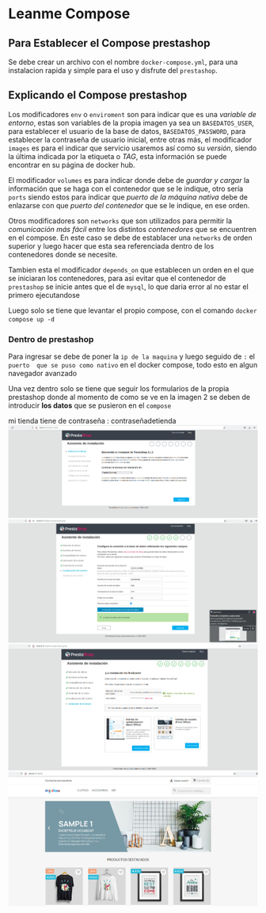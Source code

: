 # Leanme Compose

## Para Establecer el Compose prestashop
Se debe crear un archivo con el nombre `docker-compose.yml`, para una instalacion rapida
y simple para el uso y disfrute del `prestashop`.
## Explicando el Compose prestashop
Los modificadores `env` o `enviroment` son para indicar que es 
una *variable de entorno*, estas son variables de la propia imagen ya sea 
un  `BASEDATOS_USER`, para establecer el usuario de la base de datos, 
`BASEDATOS_PASSWORD`, para establecer la contraseña de usuario inicial, entre 
otras más, el modificador `images` es para el indicar que servicio usaremos así 
como su *versión*,  siendo la última indicada por la etiqueta o *TAG*, esta 
información se puede encontrar en su página de docker hub.

El modificador `volumes` es para indicar donde debe de *guardar y cargar* la 
información que se haga con el contenedor que se le indique, otro sería `ports` 
siendo estos para indicar que *puerto de la máquina nativa* debe de enlazarse con 
que *puerto del contenedor* que se le indique, en ese orden.

Otros modificadores son `networks` que son utilizados para permitir 
la *comunicación más fácil* entre los distintos *contenedores* que 
se encuentren en el compose. En este caso se debe de establacer una `networks` de orden superior y luego hacer que esta sea referenciada dentro de los contenedores donde se necesite.

Tambien esta el modificador `depends_on` que establecen un orden en el que se iniciaran los contenedores, para asi evitar que
el contenedor de `prestashop` se inicie antes que el de `mysql`, lo que daria error al no estar el primero ejecutandose

Luego solo se tiene que levantar el propio compose, con el 
comando `docker compose up -d`

### Dentro de prestashop

Para ingresar se debe de poner la `ip de la maquina` y luego seguido de `:` el `puerto 
que se puso como nativo` en el docker compose, todo esto en algun navegador avanzado

Una vez dentro solo se tiene que seguir los formularios de la propia prestashop 
donde al momento de como se ve en la imagen 2 se deben de introducir **los datos** que se pusieron en el `compose`



mi tienda tiene de contraseña : contraseñadetienda
![No incien un imperio de Tiendas](./imagenes/prueba1.png)
![Estoy creando un imperio](./imagenes/prueba2.png)
![Llamenme empresario](./imagenes/prueba3.png)
![No Me Digas Mas imagenes](./imagenes/prueba4.png)